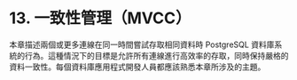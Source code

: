 # 13. 一致性管理（MVCC）

本章描述兩個或更多連線在同一時間嘗試存取相同資料時 PostgreSQL 資料庫系統的行為。這種情況下的目標是允許所有連線進行高效率的存取，同時保持嚴格的資料一致性。每個資料庫應用程式開發人員都應該熟悉本章所涉及的主題。

